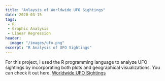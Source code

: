 ```yaml
---
title: "Anlaysis of Worldwide UFO Sightings"
date: 2020-03-15
tags:
 - R
 - Graphic Analysis
 - Linear Regression
header:
  image: "/images/ufo.png"
excerpt: "R Analysis of UFO Sightings"
---
```

For this project, I used the R programming language to analyze UFO sightings by incorporating both plots and geographical visualizations. 
You can check it out here. <a href="http://github.com/jdp71/UFO-Sightings" target="_blank">Worldwide UFO Sightings</a>